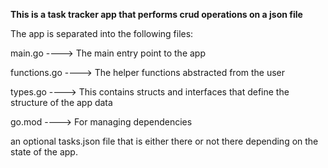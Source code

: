 __This is a task tracker app that performs crud operations on a json file__

The app is separated into the following files:

main.go ----> The main entry point to the app

functions.go ----> The helper functions abstracted from the user

types.go ----> This contains structs and interfaces that define the structure of the app data

go.mod ----> For managing dependencies

an optional tasks.json file that is either there or not there depending on the state of the app.

